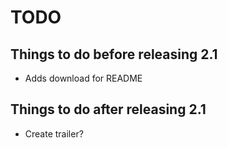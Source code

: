 # TODO

## Things to do before releasing 2.1

* Adds download for README

## Things to do after releasing 2.1

* Create trailer?